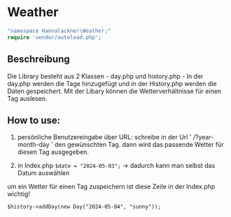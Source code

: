 # Weather


```php
"namespace Hannalackner\Weather;"
require 'vendor/autoload.php';
```

## Beschreibung

Die Library besteht aus 2 Klassen - day.php und history.php - In der day.php werden die Tage hinzugefügt und in der History.php werden die Daten gespeichert.
Mit der Libary können die Wetterverhältnisse für einen Tag auslesen.


## How to use:

1. persönliche Benutzereingabe über URL:
schreibe in der Url ' /?year-month-day ' den gewünschten Tag.
dann wird das passende Wetter für diesen Tag ausgegeben.

2. in Index.php
```$date = "2024-05-03";``` -> dadurch kann man selbst das Datum auswählen


um ein Wetter für einen Tag zuspeichern ist diese Zeile in der Index.php wichtig!

```$history->addDay(new Day("2024-05-04", "sunny"));```


